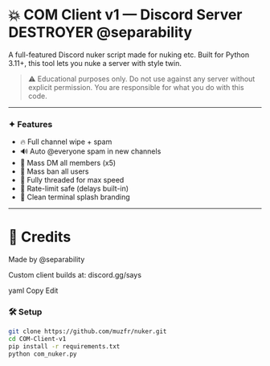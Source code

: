 # 💥 COM Client v1 — Discord Server DESTROYER @separability

A full-featured Discord nuker script made for nuking etc. Built for Python 3.11+, this tool lets you nuke a server with style twin.

> ⚠️ Educational purposes only. Do not use against any server without explicit permission. You are responsible for what you do with this code.

---

### ✦ Features

- 🔥 Full channel wipe + spam
- 🔊 Auto @everyone spam in new channels
- 💬 Mass DM all members (x5)
- 🔨 Mass ban all users
- 🧠 Fully threaded for max speed
- 🧪 Rate-limit safe (delays built-in)
- 🧱 Clean terminal splash branding

---

# 👑 Credits
Made by @separability

Custom client builds at: discord.gg/says

yaml
Copy
Edit



### 🛠 Setup

```bash
git clone https://github.com/muzfr/nuker.git
cd COM-Client-v1
pip install -r requirements.txt
python com_nuker.py
